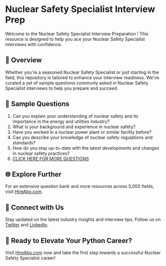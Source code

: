# Nuclear Safety Specialist Interview Prep

Welcome to the Nuclear Safety Specialist Interview Preparation ! This resource is designed to help you ace your Nuclear Safety Specialist interviews with confidence.

## 🚀 Overview

Whether you're a seasoned Nuclear Safety Specialist or just starting in the field, this repository is tailored to enhance your interview readiness. We've curated a set of sample questions commonly asked in Nuclear Safety Specialist interviews to help you prepare and succeed.

## 📝 Sample Questions

1. Can you explain your understanding of nuclear safety and its importance in the energy and utilities industry?
2. What is your background and experience in nuclear safety?
3. Have you worked in a nuclear power plant or similar facility before?
4. Can you describe your knowledge of nuclear safety regulations and standards?
5. How do you stay up-to-date with the latest developments and changes in nuclear safety practices?
6. [CLICK HERE FOR MORE QUESTIONS](https://hireabo.com/job/20_3_3/Nuclear%20Safety%20Specialist)

## 🌐 Explore Further

For an extensive question bank and more resources across 5,000 fields, visit [HireAbo.com](https://www.hireabo.com).

## 📱 Connect with Us

Stay updated on the latest industry insights and interview tips. Follow us on [Twitter](https://twitter.com/hireabo) and [LinkedIn](https://www.linkedin.com/in/hire-abo-3609972a8/).

## 🚀 Ready to Elevate Your Python Career?

Visit [HireAbo.com](https://www.hireabo.com) now and take the first step towards a successful Nuclear Safety Specialist career!